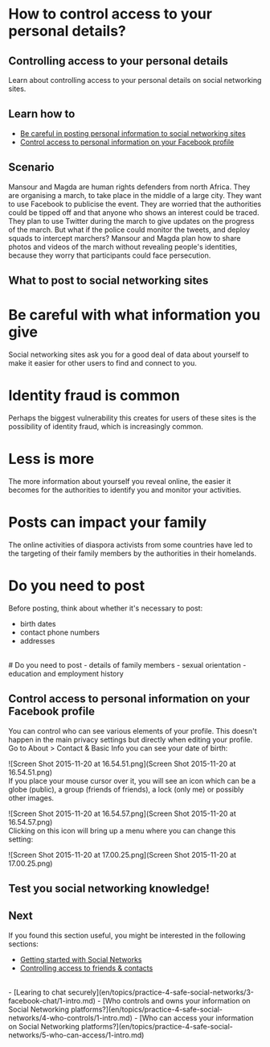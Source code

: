 # How to control access to your personal details?
## Controlling access to your personal details
Learn about controlling access to your personal details on social networking sites.


## Learn how to
- [Be careful in posting personal information to social networking sites](en/topics/practice-4-safe-social-networks/2-access-personal-details/3-learn.md)
- [Control access to personal information on your Facebook profile](en/topics/practice-4-safe-social-networks/2-access-personal-details/4-howto.md)


## Scenario
Mansour and Magda are human rights defenders from north Africa. They are organising a march, to take place in the middle of a large city. They want to use Facebook to publicise the event. They are worried that the authorities could be tipped off and that anyone who shows an interest could be traced. They plan to use Twitter during the march to give updates on the progress of the march. But what if the police could monitor the tweets, and deploy squads to intercept marchers? Mansour and Magda plan how to share photos and videos of the march without revealing people's identities, because they worry that participants could face persecution.

## What to post to social networking sites
# Be careful with what information you give
Social networking sites ask you for a good deal of data about yourself to make it easier for other users to find and connect to you.
<br>
# Identity fraud is common
Perhaps the biggest vulnerability this creates for users of these sites is the possibility of identity fraud, which is increasingly common.
<br>
# Less is more
The more information about yourself you reveal online, the easier it becomes for the authorities to identify you and monitor your activities.
<br>
# Posts can impact your family
The online activities of diaspora activists from some countries have led to the targeting of their family members by the authorities in their homelands.
<br>
# Do you need to post
Before posting, think about whether it's necessary to post:
 - birth dates
 - contact phone numbers
 - addresses
<br>
# Do you need to post
 - details of family members
 - sexual orientation
 - education and employment history


## Control access to personal information on your Facebook profile
You can control who can see various elements of your profile. This doesn't happen in the main privacy settings but directly when editing your profile.
<br>
Go to About > Contact & Basic Info you can see your date of birth:

![Screen Shot 2015-11-20 at 16.54.51.png](Screen Shot 2015-11-20 at 16.54.51.png)
<br>
If you place your mouse cursor over it, you will see an icon which can be a globe (public), a group (friends of friends), a lock (only me) or possibly other images.

![Screen Shot 2015-11-20 at 16.54.57.png](Screen Shot 2015-11-20 at 16.54.57.png)
<br>
Clicking on this icon will bring up a menu where you can change this setting:

![Screen Shot 2015-11-20 at 17.00.25.png](Screen Shot 2015-11-20 at 17.00.25.png)


## Test you social networking knowledge!


## Next
If you found this section useful, you might be interested in the following sections:
- [Getting started with Social Networks](en/topics/practice-4-safe-social-networks/0-getting-started/1-intro-hrd.md)
- [Controlling access to friends & contacts](en/topics/practice-4-safe-social-networks/1-access-friends-contacts/1-intro.md)
<br>
- [Learing to chat securely](en/topics/practice-4-safe-social-networks/3-facebook-chat/1-intro.md)
- [Who controls and owns your information on Social Networking platforms?](en/topics/practice-4-safe-social-networks/4-who-controls/1-intro.md)
- [Who can access your information on Social Networking platforms?](en/topics/practice-4-safe-social-networks/5-who-can-access/1-intro.md)


